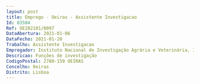 ```yaml
--- 
layout: post
title: Emprego - Oeiras - Assistente Investigacao
Id: 83584
Ref: OE202101/0097
DataAbertura: 2021-01-06
DataFecho: 2021-01-20
Trabalho: Assistente Investigacao
Empregador: Instituto Nacional de Investigação Agrária e Veterinária, I.P.
Descricao: Funções de investigação
CodigoPostal: 2780-159 OEIRAS
Concelho: Oeiras
Distrito: Lisboa
--- 
```

